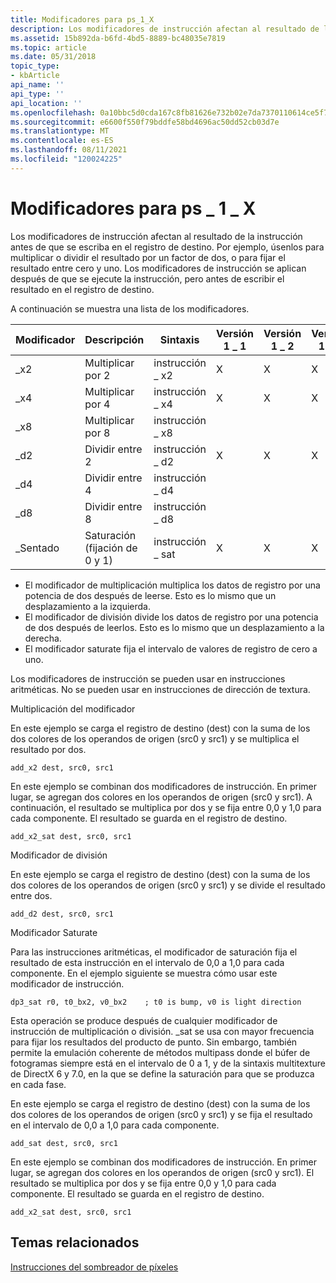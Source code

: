 ```yaml
---
title: Modificadores para ps_1_X
description: Los modificadores de instrucción afectan al resultado de la instrucción antes de que se escriba en el registro de destino. Obtenga información sobre los modificadores para ps_1_X.
ms.assetid: 15b892da-b6fd-4bd5-8889-bc48035e7819
ms.topic: article
ms.date: 05/31/2018
topic_type:
- kbArticle
api_name: ''
api_type: ''
api_location: ''
ms.openlocfilehash: 0a10bbc5d0cda167c8fb81626e732b02e7da7370110614ce5f7055e683d0e04b
ms.sourcegitcommit: e6600f550f79bddfe58bd4696ac50dd52cb03d7e
ms.translationtype: MT
ms.contentlocale: es-ES
ms.lasthandoff: 08/11/2021
ms.locfileid: "120024225"
---
```

# <a name="modifiers-for-ps_1_x"></a>Modificadores para ps \_ 1 \_ X

Los modificadores de instrucción afectan al resultado de la instrucción antes de que se escriba en el registro de destino. Por ejemplo, úsenlos para multiplicar o dividir el resultado por un factor de dos, o para fijar el resultado entre cero y uno. Los modificadores de instrucción se aplican después de que se ejecute la instrucción, pero antes de escribir el resultado en el registro de destino.

A continuación se muestra una lista de los modificadores.



| Modificador | Descripción                   | Sintaxis           | Versión 1 \_ 1 | Versión 1 \_ 2     |Versión 1 \_ 3    | Versión 1 \_ 4    |
|----------|-------------------------------|------------------|---------|------|------|------|
| \_x2     | Multiplicar por 2                 | instrucción \_ x2  | X       | X    | X    | X    |
| \_x4     | Multiplicar por 4                 | instrucción \_ x4  | X       | X    | X    | X    |
| \_x8     | Multiplicar por 8                 | instrucción \_ x8  |         |      |      | X    |
| \_d2     | Dividir entre 2                   | instrucción \_ d2  | X       | X    | X    | X    |
| \_d4     | Dividir entre 4                   | instrucción \_ d4  |         |      |      | X    |
| \_d8     | Dividir entre 8                   | instrucción \_ d8  |         |      |      | X    |
| \_Sentado    | Saturación (fijación de 0 y 1) | instrucción \_ sat | X       | X    | X    | X    |



 

-   El modificador de multiplicación multiplica los datos de registro por una potencia de dos después de leerse. Esto es lo mismo que un desplazamiento a la izquierda.
-   El modificador de división divide los datos de registro por una potencia de dos después de leerlos. Esto es lo mismo que un desplazamiento a la derecha.
-   El modificador saturate fija el intervalo de valores de registro de cero a uno.

Los modificadores de instrucción se pueden usar en instrucciones aritméticas. No se pueden usar en instrucciones de dirección de textura.

Multiplicación del modificador

En este ejemplo se carga el registro de destino (dest) con la suma de los dos colores de los operandos de origen (src0 y src1) y se multiplica el resultado por dos.


```
add_x2 dest, src0, src1
```



En este ejemplo se combinan dos modificadores de instrucción. En primer lugar, se agregan dos colores en los operandos de origen (src0 y src1). A continuación, el resultado se multiplica por dos y se fija entre 0,0 y 1,0 para cada componente. El resultado se guarda en el registro de destino.


```
add_x2_sat dest, src0, src1
```



Modificador de división

En este ejemplo se carga el registro de destino (dest) con la suma de los dos colores de los operandos de origen (src0 y src1) y se divide el resultado entre dos.


```
add_d2 dest, src0, src1
```



Modificador Saturate

Para las instrucciones aritméticas, el modificador de saturación fija el resultado de esta instrucción en el intervalo de 0,0 a 1,0 para cada componente. En el ejemplo siguiente se muestra cómo usar este modificador de instrucción.


```
dp3_sat r0, t0_bx2, v0_bx2    ; t0 is bump, v0 is light direction
```



Esta operación se produce después de cualquier modificador de instrucción de multiplicación o división. \_sat se usa con mayor frecuencia para fijar los resultados del producto de punto. Sin embargo, también permite la emulación coherente de métodos multipass donde el búfer de fotogramas siempre está en el intervalo de 0 a 1, y de la sintaxis multitexture de DirectX 6 y 7.0, en la que se define la saturación para que se produzca en cada fase.

En este ejemplo se carga el registro de destino (dest) con la suma de los dos colores de los operandos de origen (src0 y src1) y se fija el resultado en el intervalo de 0,0 a 1,0 para cada componente.


```
add_sat dest, src0, src1
```



En este ejemplo se combinan dos modificadores de instrucción. En primer lugar, se agregan dos colores en los operandos de origen (src0 y src1). El resultado se multiplica por dos y se fija entre 0,0 y 1,0 para cada componente. El resultado se guarda en el registro de destino.


```
add_x2_sat dest, src0, src1
```



## <a name="related-topics"></a>Temas relacionados

<dl> <dt>

[Instrucciones del sombreador de píxeles](dx9-graphics-reference-asm-ps-instructions.md)
</dt> </dl>

 

 




